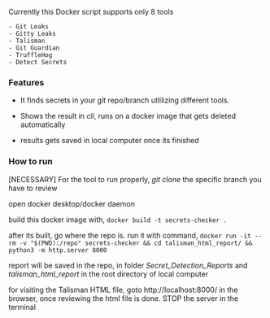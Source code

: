 Currently this Docker script supports only 8 tools 

    - Git Leaks
    - Gitty Leaks
    - Talisman
    - Git Guardian
    - TruffleHog
    - Detect Secrets

### Features

- It finds secrets in your git repo/branch utlilizing different tools. 

- Shows the result in *cli*, runs on a docker image that gets deleted automatically

- results gets saved in local computer once its finished

### How to run
[NECESSARY]  For the tool to run properly, _git clone_ the specific branch you have to review

open docker desktop/docker daemon

build this docker image with,
`docker build -t secrets-checker .`

after its built, go where the repo is. run it with command, `docker run -it --rm -v "$(PWD):/repo" secrets-checker && cd talisman_html_report/ && python3 -m http.server 8000`

report will be saved in the repo, in folder *Secret_Detection_Reports* and *talisman_html_report* in the root directory of local computer

for visiting the Talisman HTML file, goto http://localhost:8000/ in the browser, once reviewing the html file is done. STOP the server in the terminal
